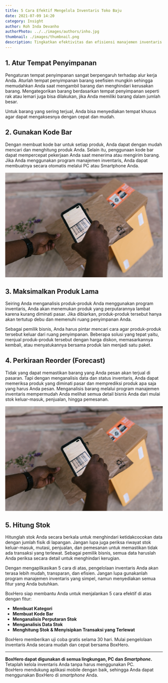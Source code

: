 ```yaml
---
title: 5 Cara Efektif Mengelola Inventaris Toko Baju
date: 2021-07-09 14:20
category: Insight
author: Roh Inda Devanho
authorPhoto: ../../images/authors/inho.jpg
thumbnail: ./images/thumbnail.png
description: Tingkatkan efektivitas dan efisiensi manajemen inventaris Anda.
---
```


## 1. Atur Tempat Penyimpanan

Pengaturan tempat penyimpanan sangat berpengaruh terhadap alur kerja Anda. Aturlah tempat penyimpanan barang seefisien mungkin sehingga memudahkan Anda saat mengambil barang dan menghindari kerusakan barang. Mengategorikan barang berdasarkan tempat penyimpanan seperti rak atau lemari juga bisa dilakukan, jika Anda memiliki barang dalam jumlah besar.

Untuk barang yang sering terjual, Anda bisa menyediakan tempat khusus agar dapat mengaksesnya dengan cepat dan mudah.

## 2. Gunakan Kode Bar

Dengan membuat kode bar untuk setiap produk, Anda dapat dengan mudah mencari dan menghitung produk Anda. Selain itu, penggunaan kode bar dapat mempercepat pekerjaan Anda saat menerima atau mengirim barang. Jika Anda menggunakan <internal-link to="/">program manajemen inventaris</internal-link>, Anda dapat membuatnya secara otomatis melalui PC atau Smartphone Anda.

![Penggunaan kode bar](./images/1.png)

## 3. Maksimalkan Produk Lama

Seiring Anda menganalisis produk-produk Anda menggunakan program inventaris, Anda akan menemukan produk yang perputarannya lambat karena kurang diminati pasar. Jika dibiarkan, produk-produk tersebut hanya akan tertutup debu dan memenuhi ruang penyimpanan Anda.

Sebagai pemilik bisnis, Anda harus pintar mencari cara agar produk-produk tersebut keluar dari ruang penyimpanan. Beberapa solusi yang tepat yaitu, menjual produk-produk tersebut dengan harga diskon, memasarkannya kembali, atau menyatukannya bersama produk lain menjadi satu paket.

## 4. Perkiraan Reorder (Forecast)

Tidak yang dapat memastikan barang yang Anda pesan akan terjual di pasaran. Tapi dengan menganalisis data dan status inventaris, Anda dapat memeriksa produk yang diminati pasar dan memprediksi produk apa saja yang harus Anda pesan. Menganalisis barang melalui program manajemen inventaris mempermudah Anda melihat semua detail bisnis Anda dari mulai stok keluar-masuk, penjualan, hingga pemesanan.

![Inventaris toko baju](./images/1.png)

## 5. Hitung Stok

Hitunglah stok Anda secara berkala untuk menghindari ketidakcocokan data dengan jumlah fisik di lapangan. Jangan lupa juga periksa riwayat stok keluar-masuk, mutasi, penjualan, dan pemesanan untuk memastikan tidak ada transaksi yang terlewat. Sebagai pemilik bisnis, semua data haruslah Anda periksa secara detail untuk menghindari kerugian.

Dengan mengaplikasikan 5 cara di atas, pengelolaan inventaris Anda akan terasa lebih mudah, transparan, dan efisien. Jangan lupa gunakanlah <internal-link to="/">program manajemen inventaris</internal-link> yang simpel, namun menyediakan semua fitur yang Anda butuhkan.

<internal-link to="/">BoxHero</internal-link> siap membantu Anda untuk menjalankan 5 cara efektif di atas dengan fitur:

- **Membuat Kategori**
- **Membuat Kode Bar**
- **Menganalisis Perputaran Stok**
- **Menganalisis Data Stok**
- **Menghitung Stok & Menyisipkan Transaksi yang Terlewat**

BoxHero memberikan uji coba gratis selama 30 hari. Mulai pengelolaan inventaris Anda secara mudah dan cepat bersama BoxHero.

---

<tip-box>

**BoxHero dapat digunakan di semua lingkungan, PC dan *Smartphone*.**<br/>
Tetaplah kelola inventaris Anda tanpa harus menggunakan PC.<br/>
BoxHero mendukung aplikasi mobile dengan baik, sehingga Anda dapat menggunakan BoxHero di *smartphone* Anda.

</tip-box>
